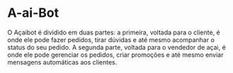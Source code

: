 # A-ai-Bot
O Açaibot é dividido em duas partes: a primeira, voltada para o cliente, é onde ele pode fazer pedidos, tirar dúvidas e até mesmo acompanhar o status do seu pedido. A segunda parte, voltada para o vendedor de açai, é onde ele pode gerenciar os pedidos, criar promoções e até mesmo enviar mensagens automáticas aos clientes.
